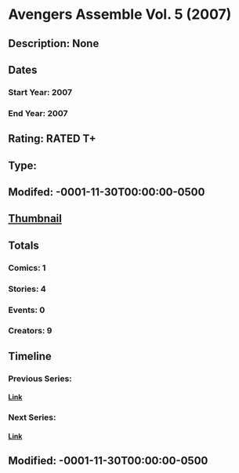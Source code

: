# Avengers Assemble Vol. 5 (2007)
## Description: None
## Dates
### Start Year: 2007
### End Year: 2007
## Rating: RATED T+
## Type: 
## Modifed: -0001-11-30T00:00:00-0500
## [Thumbnail](http://i.annihil.us/u/prod/marvel/i/mg/2/f0/4bc39242f0083.jpg)
## Totals
### Comics: 1
### Stories: 4
### Events: 0
### Creators: 9
## Timeline
### Previous Series: 
#### [Link]()
### Next Series: 
#### [Link]()
## Modified: -0001-11-30T00:00:00-0500